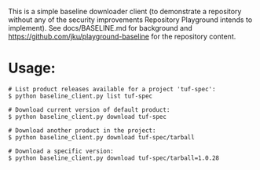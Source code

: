 
This is a simple baseline downloader client (to demonstrate a repository without any of the security improvements Repository Playground intends to implement). See docs/BASELINE.md for background and https://github.com/jku/playground-baseline for the repository content.

# Usage:

```
# List product releases available for a project 'tuf-spec':
$ python baseline_client.py list tuf-spec

# Download current version of default product:
$ python baseline_client.py download tuf-spec

# Download another product in the project:
$ python baseline_client.py download tuf-spec/tarball

# Download a specific version:
$ python baseline_client.py download tuf-spec/tarball=1.0.28
```

